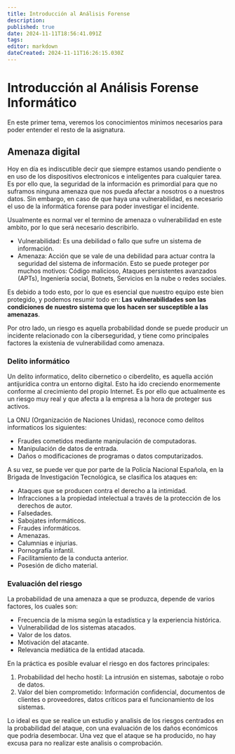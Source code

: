 ```yaml
---
title: Introducción al Análisis Forense
description: 
published: true
date: 2024-11-11T18:56:41.091Z
tags: 
editor: markdown
dateCreated: 2024-11-11T16:26:15.030Z
---
```


# Introducción al Análisis Forense Informático
En este primer tema, veremos los conocimientos minimos necesarios para poder entender el resto de la asignatura.
## Amenaza digital
Hoy en día es indiscutible decir que siempre estamos usando pendiente o en uso de los dispositivos electronicos e inteligentes para cualquier tarea. Es por ello que, la seguridad de la información es primordial para que no suframos ninguna amenaza que nos pueda afectar a nosotros o a nuestros datos.
Sin embargo, en caso de que haya una vulnerabilidad, es necesario el uso de la informática forense para poder investigar el incidente.

Usualmente es normal ver el termino de amenaza o vulnerabilidad en este ambito, por lo que será necesario describirlo.
- Vulnerabilidad: Es una debilidad o fallo que sufre un sistema de información.
- Amenaza: Acción que se vale de una debilidad para actuar contra la seguridad del sistema de información. Esto se puede proteger por muchos motivos: Código malicioso, Ataques persistentes avanzados (APTs), Ingeniería social, Botnets, Servicios en la nube o redes sociales.

Es debido a todo esto, por lo que es esencial que nuestro equipo este bien protegido, y podemos resumir todo en: **Las vulnerabilidades son las condiciones de nuestro sistema que los hacen ser susceptible a las amenazas**.

Por otro lado, un riesgo es aquella probabilidad donde se puede producir un incidente relacionado con la ciberseguridad, y tiene como principales factores la existenia de vulnerabilidad como amenaza.

### Delito informático
Un delito informatico, delito cibernetico o ciberdelito, es aquella acción antijurídica contra un entorno digital. Esto ha ido creciendo enormemente conforme al crecimiento del propio Internet. Es por ello que actualmente es un riesgo muy real y que afecta a la empresa a la hora de proteger sus activos.

La ONU (Organización de Naciones Unidas), reconoce como delitos informaticos los siguientes:
- Fraudes cometidos mediante manipulación de computadoras.
- Manipulación de datos de entrada.
- Daños o modificaciones de programas o datos computarizados.

A su vez, se puede ver que por parte de la Policía Nacional Española, en la Brigada de Investigación Tecnológica, se clasifica los ataques en:
- Ataques que se producen contra el derecho a la intimidad.
- Infracciones a la propiedad intelectual a través de la protección de los derechos de autor.
- Falsedades.
- Sabojates informáticos.
- Fraudes informáticos.
- Amenazas.
- Calumnias e injurias.
- Pornografía infantil.
- Facilitamiento de la conducta anterior.
- Posesión de dicho material.


### Evaluación del riesgo
La probabilidad de una amenaza a que se produzca, depende de varios factores, los cuales son:
- Frecuencia de la misma según la estadística y la experiencia histórica.
- Vulnerabilidad de los sistemas atacados.
- Valor de los datos.
- Motivación del atacante.
- Relevancia mediática de la entidad atacada.

En la práctica es posible evaluar el riesgo en dos factores principales:
1. Probabilidad del hecho hostil: La intrusión en sistemas, sabotaje o robo de datos.
2. Valor del bien comprometido: Información confidencial, documentos de clientes o proveedores, datos críticos para el funcionamiento de los sistemas.

Lo ideal es que se realice un estudio y analisis de los riesgos centrados en la probabilidad del ataque, con una evaluación de los daños económicos que podria desembocar. Una vez que el ataque se ha producido, no hay excusa para no realizar este analisis o comprobación.